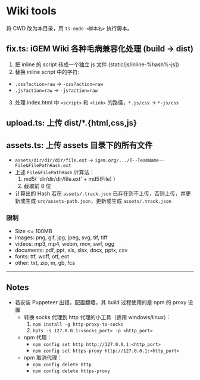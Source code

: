 # Wiki tools

将 CWD 改为本目录，用 `ts-node <脚本名>` 执行脚本。

## fix.ts: iGEM Wiki 各种毛病兼容化处理 (build -> dist)

1. 把 inline 的 script 转成一个独立 js 文件 (static/js/inline-%hash%-js])
2. 替换 inline script 中的字符:
  - `.css?action=raw` -> `-css?action=raw`
  - `.js?action=raw` -> `-js?action=raw`
3. 处理 index.html 中 `<script>` 和 `<link>` 的路径，`*.js/css` -> `*-js/css`

## upload.ts: 上传 dist/*.{html,css,js}

## assets.ts: 上传 assets 目录下的所有文件

* `assets/dir/dir/dir/file.ext` -> `igem.org/.../T--TeamName--File&FilePathHash.ext`
* 上述 `File&FilePathHash` 计算法：
  1. md5( 'dir/dir/dir/file.ext' + md5(File) )
  2. 截取前 8 位
* 计算出的 Hash 若在 `assets/.track.json` 已存在则不上传，否则上传，并更新或生成 `src/assets-path.json`，更新或生成 `assets/.track.json`

### 限制

* Size <= 100MB
* images: png, gif, jpg, jpeg, svg, tif, tiff
* videos: mp3, mp4, webm, mov, swf, ogg
* documents: pdf, ppt, xls, xlsx, docx, pptx, csv
* fonts: ttf, woff, otf, eot
* other: txt, zip, m, gb, fcs

----------------------------------------------------------------

## Notes

* 若安装 Puppeteer 出错，配置翻墙，其 build 过程使用的是 npm 的 proxy 设置
  * 转换 socks 代理到 http 代理的小工具（适用 windows/linux）：
    1. `npm install -g http-proxy-to-socks`
    2. `hpts -s 127.0.0.1:<socks_port> -p <http_port>`
  * npm 代理：
    * `npm config set http http://127.0.0.1:<http_port>`
    * `npm config set https-proxy http://127.0.0.1:<http_port>`
  * npm 取消代理：
    * `npm config delete http`
    * `npm config delete https-proxy`